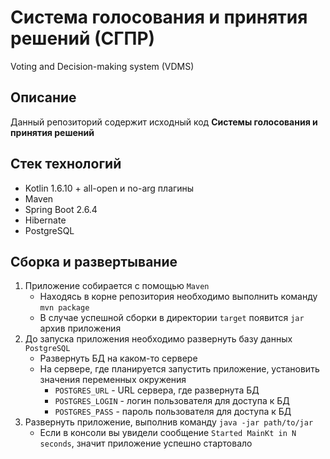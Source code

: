 # Система голосования и принятия решений (СГПР)
Voting and Decision-making system (VDMS)

## Описание
Данный репозиторий содержит исходный код
**Системы голосования и принятия решений** 

## Стек технологий
- Kotlin 1.6.10 + all-open и no-arg плагины
- Maven
- Spring Boot 2.6.4
- Hibernate
- PostgreSQL

## Сборка и развертывание
1. Приложение собирается с помощью `Maven`
    - Находясь в корне репозитория необходимо выполнить команду `mvn package`
    - В случае успешной сборки в директории `target` появится `jar` архив приложения
2. До запуска приложения необходимо развернуть базу данных `PostgreSQL`
    - Развернуть БД на каком-то сервере
    - На сервере, где планируется запустить приложение, установить значения переменных окружения
      - `POSTGRES_URL` - URL сервера, где развернута БД
      - `POSTGRES_LOGIN` - логин пользователя для доступа к БД
      - `POSTGRES_PASS` - пароль пользователя для доступа к БД
3. Развернуть приложение, выполнив команду `java -jar path/to/jar`
   - Если в консоли вы увидели сообщение `Started MainKt in N seconds`, значит приложение успешно стартовало
